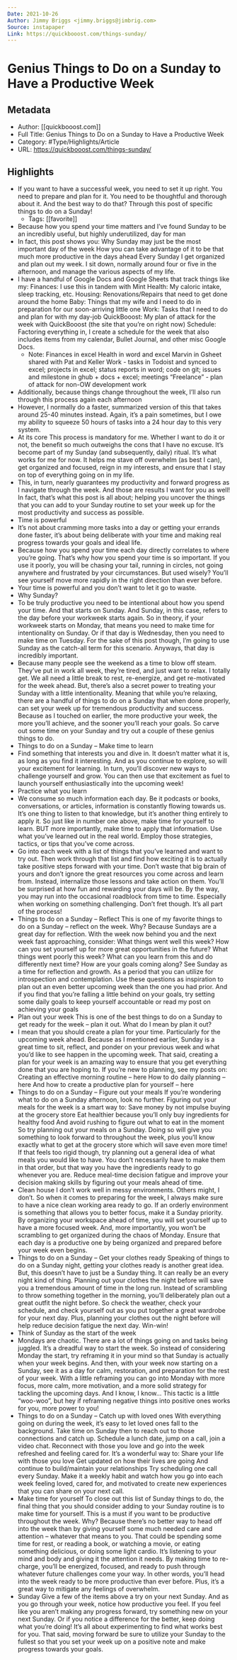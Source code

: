 ```yaml
---
Date: 2021-10-26
Author: Jimmy Briggs <jimmy.briggs@jimbrig.com>
Source: instapaper
Link: https://quickbooost.com/things-sunday/
---
```

# Genius Things to Do on a Sunday to Have a Productive Week

## Metadata
- Author: [[quickbooost.com]]
- Full Title: Genius Things to Do on a Sunday to Have a Productive Week
- Category: #Type/Highlights/Article
- URL: https://quickbooost.com/things-sunday/

## Highlights
- If you want to have a successful week, you need to set it up right. You need to prepare and plan for it. You need to be thoughtful and thorough about it. And the best way to do that? Through this post of specific things to do on a Sunday!
    - Tags: [[favorite]] 
- Because how you spend your time matters and I’ve found Sunday to be an incredibly useful, but highly underutilized, day for man
- In fact, this post shows you:
  Why Sunday may just be the most important day of the week
  How you can take advantage of it to be that much more productive in the days ahead
  Every Sunday I get organized and plan out my week. I sit down, normally around four or five in the afternoon, and manage the various aspects of my life.
- I have a handful of Google Docs and Google Sheets that track things like my:
  Finances: I use this in tandem with Mint
  Health: My caloric intake, sleep tracking, etc.
  Housing: Renovations/Repairs that need to get done around the home
  Baby: Things that my wife and I need to do in preparation for our soon-arriving little one
  Work: Tasks that I need to do and plan for with my day-job
  QuickBooost: My plan of attack for the week with QuickBooost (the site that you’re on right now)
  Schedule: Factoring everything in, I create a schedule for the week that also includes items from my calendar, Bullet Journal, and other misc Google Docs.
    - Note: Finances in excel
      Health in word and excel
      Marvin in Gsheet shared with Pat and Keller
      Work - tasks in Todoist and synced to excel; projects in excel; status reports in word; code on git; issues and milestone in ghub + docs + excel; meetings
      “Freelance” - plan of attack for non-OW development work
- Additionally, because things change throughout the week, I’ll also run through this process again each afternoon
- However, I normally do a faster, summarized version of this that takes around 25-40 minutes instead.
  Again, it’s a pain sometimes, but I owe my ability to squeeze 50 hours of tasks into a 24 hour day to this very system.
- At its core
  This process is mandatory for me. Whether I want to do it or not, the benefit so much outweighs the cons that I have no excuse.
  It’s become part of my Sunday (and subsequently, daily) ritual.
  It’s what works for me for now.
  It helps me stave off overwhelm (as best I can), get organized and focused, reign in my interests, and ensure that I stay on top of everything going on in my life.
- This, in turn, nearly guarantees my productivity and forward progress as I navigate through the week.
  And those are results I want for you as well! In fact, that’s what this post is all about; helping you uncover the things that you can add to your Sunday routine to set your week up for the most productivity and success as possible.
- Time is powerful
- It’s not about cramming more tasks into a day or getting your errands done faster, it’s about being deliberate with your time and making real progress towards your goals and ideal life.
- Because how you spend your time each day directly correlates to where you’re going. That’s why how you spend your time is so important.
  If you use it poorly, you will be chasing your tail, running in circles, not going anywhere and frustrated by your circumstances. But used wisely? You’ll see yourself move more rapidly in the right direction than ever before.
- Your time is powerful and you don’t want to let it go to waste.
- Why Sunday?
- To be truly productive you need to be intentional about how you spend your time. And that starts on Sunday.
  And Sunday, in this case, refers to the day before your workweek starts again.
  So in theory, if your workweek starts on Monday, that means you need to make time for intentionality on Sunday. Or if that day is Wednesday, then you need to make time on Tuesday. For the sake of this post though, I’m going to use Sunday as the catch-all term for this scenario.
  Anyways, that day is incredibly important.
- Because many people see the weekend as a time to blow off steam. They’ve put in work all week, they’re tired, and just want to relax. I totally get. We all need a little break to rest, re-energize, and get re-motivated for the week ahead.
  But, there’s also a secret power to treating your Sunday with a little intentionality.
  Meaning that while you’re relaxing, there are a handful of things to do on a Sunday that when done properly, can set your week up for tremendous productivity and success.
  Because as I touched on earlier, the more productive your week, the more you’ll achieve, and the sooner you’ll reach your goals.
  So carve out some time on your Sunday and try out a couple of these genius things to do.
- Things to do on a Sunday – Make time to learn
- Find something that interests you and dive in. It doesn’t matter what it is, as long as you find it interesting. And as you continue to explore, so will your excitement for learning. In turn, you’ll discover new ways to challenge yourself and grow. You can then use that excitement as fuel to launch yourself enthusiastically into the upcoming week!
- Practice what you learn
- We consume so much information each day. Be it podcasts or books, conversations, or articles, information is constantly flowing towards us.
  It’s one thing to listen to that knowledge, but it’s another thing entirely to apply it.
  So just like in number one above, make time for yourself to learn. BUT more importantly, make time to apply that information. Use what you’ve learned out in the real world. Employ those strategies, tactics, or tips that you’ve come across.
- Go into each week with a list of things that you’ve learned and want to try out. Then work through that list and find how exciting it is to actually take positive steps forward with your time.
  Don’t waste that big brain of yours and don’t ignore the great resources you come across and learn from. Instead, internalize those lessons and take action on them. You’ll be surprised at how fun and rewarding your days will be.
  By the way, you may run into the occasional roadblock from time to time. Especially when working on something challenging.
  Don’t fret though.
  It’s all part of the process!
- Things to do on a Sunday – Reflect
  This is one of my favorite things to do on a Sunday – reflect on the week. Why? Because Sundays are a great day for reflection. With the week now behind you and the next week fast approaching, consider:
  What things went well this week?
  How can you set yourself up for more great opportunities in the future?
  What things went poorly this week?
  What can you learn from this and do differently next time?
  How are your goals coming along?
  See Sunday as a time for reflection and growth. As a period that you can utilize for introspection and contemplation.
  Use these questions as inspiration to plan out an even better upcoming week than the one you had prior. And if you find that you’re falling a little behind on your goals, try setting some daily goals to keep yourself accountable or read my post on achieving your goals
- Plan out your week
  This is one of the best things to do on a Sunday to get ready for the week – plan it out. What do I mean by plan it out?
- I mean that you should create a plan for your time. Particularly for the upcoming week ahead. Because as I mentioned earlier, Sunday is a great time to sit, reflect, and ponder on your previous week and what you’d like to see happen in the upcoming week.
  That said, creating a plan for your week is an amazing way to ensure that you get everything done that you are hoping to.
  If you’re new to planning, see my posts on:
  Creating an effective morning routine – here
  How to do daily planning – here
  And how to create a productive plan for yourself – here
- Things to do on a Sunday – Figure out your meals
  If you’re wondering what to do on a Sunday afternoon, look no further. Figuring out your meals for the week is a smart way to:
  Save money by not impulse buying at the grocery store
  Eat healthier because you’ll only buy ingredients for healthy food
  And avoid rushing to figure out what to eat in the moment
  So try planning out your meals on a Sunday.
  Doing so will give you something to look forward to throughout the week, plus you’ll know exactly what to get at the grocery store which will save even more time!
  If that feels too rigid though, try planning out a general idea of what meals you would like to have. You don’t necessarily have to make them in that order, but that way you have the ingredients ready to go whenever you are.
  Reduce meal-time decision fatigue and improve your decision making skills by figuring out your meals ahead of time.
- Clean house
  I don’t work well in messy environments. Others might, I don’t.
  So when it comes to preparing for the week, I always make sure to have a nice clean working area ready to go. If an orderly environment is something that allows you to better focus, make it a Sunday priority.
  By organizing your workspace ahead of time, you will set yourself up to have a more focused week. And, more importantly, you won’t be scrambling to get organized during the chaos of Monday.
  Ensure that each day is a productive one by being organized and prepared before your week even begins.
- Things to do on a Sunday – Get your clothes ready
  Speaking of things to do on a Sunday night, getting your clothes ready is another great idea. But, this doesn’t have to just be a Sunday thing. It can really be an every night kind of thing.
  Planning out your clothes the night before will save you a tremendous amount of time in the long run.
  Instead of scrambling to throw something together in the morning, you’ll deliberately plan out a great outfit the night before.
  So check the weather, check your schedule, and check yourself out as you put together a great wardrobe for your next day. Plus, planning your clothes out the night before will help reduce decision fatigue the next day.
  Win-win!
- Think of Sunday as the start of the week
- Mondays are chaotic. There are a lot of things going on and tasks being juggled. It’s a dreadful way to start the week.
  So instead of considering Monday the start, try reframing it in your mind so that Sunday is actually when your week begins. And then, with your week now starting on a Sunday, see it as a day for calm, restoration, and preparation for the rest of your week.
  With a little reframing you can go into Monday with more focus, more calm, more motivation, and a more solid strategy for tackling the upcoming days.
  And I know, I know…
  This tactic is a little “woo-woo”, but hey if reframing negative things into positive ones works for you, more power to you!
- Things to do on a Sunday – Catch up with loved ones
  With everything going on during the week, it’s easy to let loved ones fall to the background. Take time on Sunday then to reach out to those connections and catch up.
  Schedule a lunch date, jump on a call, join a video chat. Reconnect with those you love and go into the week refreshed and feeling cared for.
  It’s a wonderful way to:
  Share your life with those you love
  Get updated on how their lives are going
  And continue to build/maintain your relationships
  Try scheduling one call every Sunday. Make it a weekly habit and watch how you go into each week feeling loved, cared for, and motivated to create new experiences that you can share on your next call.
- Make time for yourself
  To close out this list of Sunday things to do, the final thing that you should consider adding to your Sunday routine is to make time for yourself.
  This is a must if you want to be productive throughout the week.
  Why?
  Because there’s no better way to head off into the week than by giving yourself some much needed care and attention – whatever that means to you. That could be spending some time for rest, or reading a book, or watching a movie, or eating something delicious, or doing some light cardio.
  It’s listening to your mind and body and giving it the attention it needs.
  By making time to re-charge, you’ll be energized, focused, and ready to push through whatever future challenges come your way. In other words, you’ll head into the week ready to be more productive than ever before.
  Plus, it’s a great way to mitigate any feelings of overwhelm.
- Sunday
  Give a few of the items above a try on your next Sunday. And as you go through your week, notice how productive you feel.
  If you feel like you aren’t making any progress forward, try something new on your next Sunday. Or if you notice a difference for the better, keep doing what you’re doing!
  It’s all about experimenting to find what works best for you.
  That said, moving forward be sure to utilize your Sunday to the fullest so that you set your week up on a positive note and make progress towards your goals.

